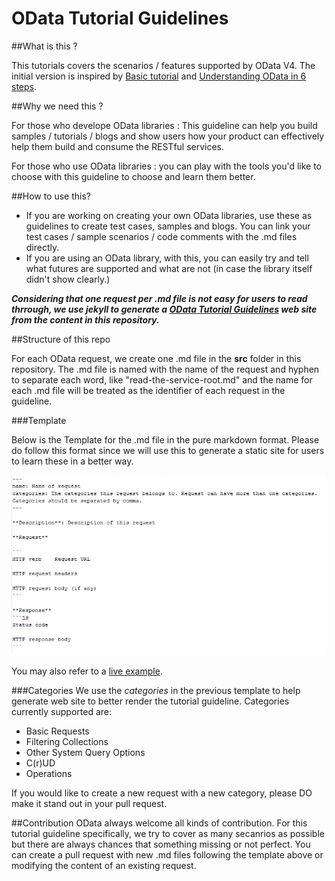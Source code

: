 # OData Tutorial Guidelines

##What is this ?

This tutorials covers the scenarios /  features supported by OData V4. The initial version is inspired  by [Basic tutorial](http://www.odata.org/getting-started/basic-tutorial/) and [Understanding OData in 6 steps](http://www.odata.org).

##Why we need this ?

For those who develope OData libraries : This guideline can help you build samples / tutorials / blogs and show users how your product can effectively help them build and consume the RESTful services. 

For those who use OData libraries : you can play with the tools you'd like to choose with this guideline to choose and learn them better.

##How to use this?

 - If you are working on creating your own OData libraries, use these as guidelines to create test cases, samples and blogs. You can link your test cases / sample scenarios / code comments with the .md files directly.
 - If you are using an OData library, with this, you can easily try and tell what futures are supported and what are not (in case the library itself didn't show clearly.)

***Considering that one request per .md file is not easy for users to read thrrough, we use jekyll to generate a [OData Tutorial Guidelines](http://odataorg.github.io/tutorials/) web site from the content in this repository.***

##Structure of this repo

For each OData request, we create one .md file in the **src** folder in this repository. The .md file is named with the name of the request and hyphen to separate each word, like "read-the-service-root.md" and the name for each .md file will be treated as the identifier of each request in the guideline.

###Template

Below is the Template for the .md file in the pure markdown format. Please do follow this format since we will use this to generate a static site for users to learn these in a better way.

![Template](https://github.com/ODataOrg/tutorials/blob/master/assets/template.png)

You may also refer to a [live example](https://github.com/ODataOrg/tutorials/blob/master/src/read-the-service-root.md).

###Categories
We use the *categories* in the previous template to help generate web site to better render the tutorial guideline. Categories currently supported are:
- Basic Requests
- Filtering Collections
- Other System Query Options
- C(r)UD
- Operations

If you would like to create a new request with a new category, please DO make it stand out in your pull request.

##Contribution
OData always welcome all kinds of contribution. For this tutorial guideline specifically, we try to cover as many secanrios as possible but there are always chances that something missing or not perfect. You can create a pull request with new .md files following the template above or modifying the content of an existing request. 

